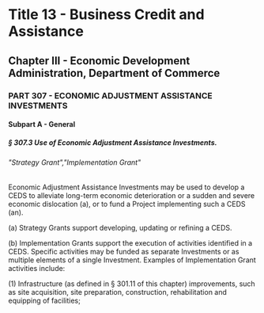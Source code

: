 
# Title 13 - Business Credit and Assistance
## Chapter III - Economic Development Administration, Department of Commerce
### PART 307 - ECONOMIC ADJUSTMENT ASSISTANCE INVESTMENTS
#### Subpart A - General
##### § 307.3 Use of Economic Adjustment Assistance Investments.
###### "Strategy Grant","Implementation Grant"

Economic Adjustment Assistance Investments may be used to develop a CEDS to alleviate long-term economic deterioration or a sudden and severe economic dislocation (a), or to fund a Project implementing such a CEDS (an).

(a) Strategy Grants support developing, updating or refining a CEDS.

(b) Implementation Grants support the execution of activities identified in a CEDS. Specific activities may be funded as separate Investments or as multiple elements of a single Investment. Examples of Implementation Grant activities include:

(1) Infrastructure (as defined in § 301.11 of this chapter) improvements, such as site acquisition, site preparation, construction, rehabilitation and equipping of facilities;
